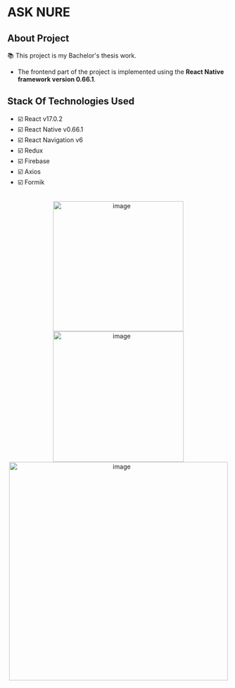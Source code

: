 # ASK NURE

## About Project

📚 This project is my Bachelor's thesis work.

- The frontend part of the project is implemented using the **React Native framework version 0.66.1**.

## Stack Of Technologies Used

- ☑️ React v17.0.2
- ☑️ React Native v0.66.1
- ☑️ React Navigation v6
- ☑️ Redux
- ☑️ Firebase
- ☑️ Axios
- ☑️ Formik

## 
<p align="center">
<img width="296" alt="image" src="https://github.com/art9mid/asknure-frontend/assets/45694209/b38cc98c-93cc-4d24-9ecc-66b8dc25c96d">
<img width="297" alt="image" src="https://github.com/art9mid/asknure-frontend/assets/45694209/0115a71d-2b16-4f59-877f-9bb09aaae9d3">
<img width="497" alt="image" src="https://github.com/art9mid/asknure-frontend/assets/45694209/834f29d6-46c2-4282-9c0b-9bef7f21faf0">

